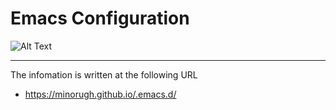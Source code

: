 # Emacs Configuration

![Alt Text](https://live.staticflickr.com/65535/51631946053_b9d848a357_b.jpg) 

---
The infomation is written at the following URL
* https://minorugh.github.io/.emacs.d/
